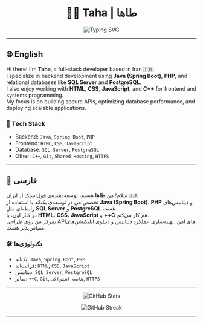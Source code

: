 <h1 align="center">👨‍💻 Taha | طاها</h1>
<p align="center">
  <img src="https://readme-typing-svg.demolab.com?font=Fira+Code&size=22&pause=1000&color=00F7FF&center=true&vCenter=true&width=435&lines=Full-Stack+Developer;Spring+Boot+%7C+Java+%7C+PHP;SQL+Server+%7C+PostgreSQL+%7C+API+Design;Always+Learning+%26+Building+🚀" alt="Typing SVG" />
</p>

---

## 🌐 English

Hi there! I'm **Taha**, a full-stack developer based in Iran 🇮🇷.  
I specialize in backend development using **Java (Spring Boot)**, **PHP**, and relational databases like **SQL Server** and **PostgreSQL**.  
I also enjoy working with **HTML**, **CSS**, **JavaScript**, and **C++** for frontend and systems programming.  
My focus is on building secure APIs, optimizing database performance, and deploying scalable applications.

### 🔧 Tech Stack
- Backend: `Java`, `Spring Boot`, `PHP`
- Frontend: `HTML`, `CSS`, `JavaScript`
- Database: `SQL Server`, `PostgreSQL`
- Other: `C++`, `Git`, `Shared Hosting`, `HTTPS`

---

## 🌙 فارسی

سلام! من **طاها** هستم، توسعه‌دهنده‌ی فول‌استک از ایران 🇮🇷  
تخصص من در توسعه‌ی بک‌اند با استفاده از **Java (Spring Boot)**، **PHP** و دیتابیس‌های رابطه‌ای مثل **SQL Server** و **PostgreSQL** هست.  
در کنار اون، با **HTML**، **CSS**، **JavaScript** و **++C** هم کار می‌کنم.  
تمرکز من روی طراحی APIهای امن، بهینه‌سازی عملکرد دیتابیس و دیپلوی اپلیکیشن‌های مقیاس‌پذیر هست.

### 🛠️ تکنولوژی‌ها
- بک‌اند: `Java`, `Spring Boot`, `PHP`
- فرانت‌اند: `HTML`, `CSS`, `JavaScript`
- دیتابیس: `SQL Server`, `PostgreSQL`
- سایر: `++C`, `Git`, `هاست اشتراکی`, `HTTPS`

---

<p align="center">
  <img src="https://github-readme-stats.vercel.app/api?username=your-username&show_icons=true&theme=radical" alt="GitHub Stats" />
</p>

<p align="center">
  <img src="https://github-readme-streak-stats.herokuapp.com/?user=your-username&theme=dark" alt="GitHub Streak" />
</p>

---
